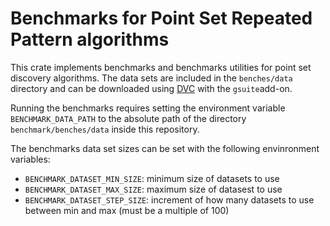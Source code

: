 # Benchmarks for Point Set Repeated Pattern algorithms

This crate implements benchmarks and benchmarks utilities for point set discovery algorithms. The data sets are included
in the `benches/data` directory and can be downloaded using [DVC](https://dvc.org) with the
`gsuite`add-on.

Running the benchmarks requires setting the environment variable `BENCHMARK_DATA_PATH` to the absolute path of the
directory `benchmark/benches/data` inside this repository.

The benchmarks data set sizes can be set with the following envinronment variables:

- `BENCHMARK_DATASET_MIN_SIZE`: minimum size of datasets to use
- `BENCHMARK_DATASET_MAX_SIZE`: maximum size of datasest to use
- `BENCHMARK_DATASET_STEP_SIZE`: increment of how many datasets to use between min and max (must be a multiple of 100)

